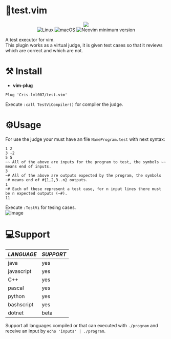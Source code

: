 # 🧪test.vim  
<div align="center">
  <center>
  	 <img src="https://user-images.githubusercontent.com/83845332/195946377-5dfb5f20-532f-4e06-af46-177e3c107b25.png" /><br>
     <img alt="Linux" src="https://img.shields.io/badge/Linux-%23.svg?style=flat-square&logo=linux&color=FCC624&logoColor=black" />
     <img alt="macOS" src="https://img.shields.io/badge/macOS-%23.svg?style=flat-square&logo=apple&color=000000&logoColor=white" />
     <img src="https://img.shields.io/badge/Neovim-0.7.2-blueviolet.svg?style=flat-square&logo=Neovim&logoColor=green" alt="Neovim minimum version"/>
  </center>
</div> 

A test executor for vim.  
This plugin works as a virtual judge, it is given test cases so that it reviews which are correct and which are not.
# ⚒️ Install  
- **vim-plug**
```
Plug 'Cris-lml007/test.vim'
```
Execute `:call TestViCompiler()` for compiler the judge.  
# ⚙️Usage  
For use the judge your must have an file `NameProgram.test` with next syntax:  
```
1 2
3 -2
5 5
~~ All of the above are inputs for the program to test, the symbols ~~ means end of inputs.
3
~# All of the above are outputs expected by the program, the symbols ~# means end of #{1,2,3..n} outputs.
1
~# Each of these represent a test case, for n input lines there must be n expected outputs (~#).
11
```
Execute `:TestVi` for tesing cases.  
![image](https://user-images.githubusercontent.com/83845332/195950056-a3d9072e-65b8-4c57-881c-2c14eba0a400.png)  
# 💻Support
|*LANGUAGE*|*SUPPORT*|
|--|-|
|java|yes|
|javascript|yes|
|C++|yes|
|pascal|yes|
|python|yes|
|bashscript|yes|
|dotnet|beta|  

Support all languages compiled or that can executed with `./program` and receive an input by `echo 'inputs' | ./program`.
